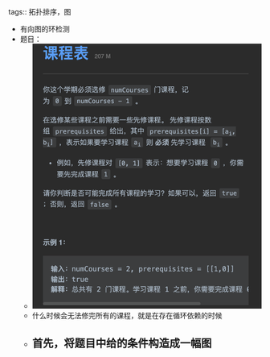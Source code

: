 tags:: 拓扑排序，图

- 有向图的环检测
- 题目：
	- ![image.png](../assets/image_1669535655307_0.png)
	- 什么时候会无法修完所有的课程，就是在存在循环依赖的时候
	- 首先，将题目中给的条件构造成一幅图
		-